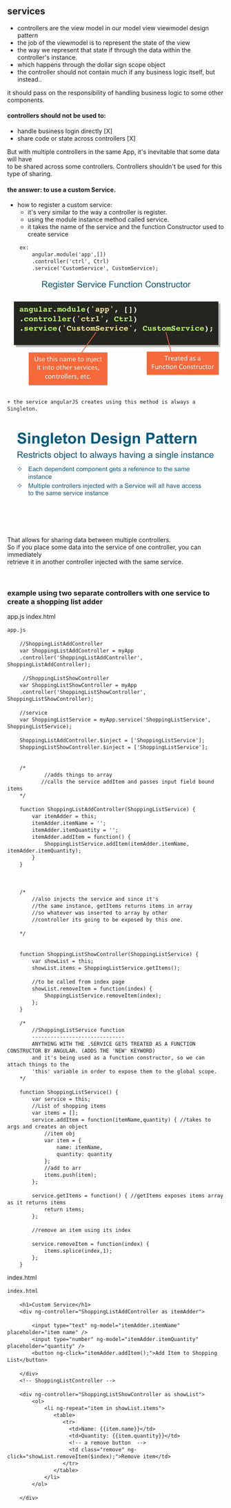 ## services

- controllers are the view model in our model view viewmodel design pattern
- the job of the viewmodel is to represent the state of the view
- the way we represent that state if through the data within the controller's instance.
- which happens through the dollar sign scope object
- the controller should not contain much if any business logic itself, but instead..

it should pass on the responsibility of handling business logic to some other components.

#### controllers should not be used to:
- handle business login directly   [X]
- share code or state across controllers  [X]

But with multiple controllers in the same App, it's inevitable that some data will have     
to be shared across some controllers. Controllers shouldn't be used for this type of sharing.

#### the answer: to use a custom Service.

- how to register a custom service:
    + it's very similar to the way a controller is register.
    + using the module instance method called service.
    + it takes the name of the service and the function Constructor used to create service

```
    ex:
        angular.module('app',[])
        .controller('ctrl', Ctrl)
        .service('CustomService', CustomService);

```


![](../images/service.png)

    + the service angularJS creates using this method is always a Singleton.


![](../images/singleton.png)

That allows for sharing data between multiple controllers.        
So if you place some data into the service of one controller, you can immediately    
retrieve it in another controller injected with the same service.

<br/>

### example using two separate controllers with one service to create a shopping list adder

app.js
index.html

```
app.js

    //ShoppingListAddController
    var ShoppingListAddController = myApp
    .controller('ShoppingListAddController', ShoppingListAddController);

     //ShoppingListShowController
    var ShoppingListShowController = myApp
    .controller('ShoppingListShowController', ShoppingListShowController);

    //service
    var ShoppingListService = myApp.service('ShoppingListService', ShoppingListService);

    ShoppingListAddController.$inject = ['ShoppingListService'];
    ShoppingListShowController.$inject = ['ShoppingListService'];
    
    
    /*
            //adds things to array 
           //calls the service addItem and passes input field bound items 
    */

    function ShoppingListAddController(ShoppingListService) { 
        var itemAdder = this;
        itemAdder.itemName = '';
        itemAdder.itemQuantity = '';
        itemAdder.addItem = function() {  
            ShoppingListService.addItem(itemAdder.itemName, itemAdder.itemQuantity);
        }
    }
    
    
    
    /*
        //also injects the service and since it's
        //the same instance, getItems returns items in array
        //so whatever was inserted to array by other 
        //controller its going to be exposed by this one.
    
    */


    function ShoppingListShowController(ShoppingListService) {  
        var showList = this;                                    
        showList.items = ShoppingListService.getItems();  
        
        //to be called from index page
        showList.removeItem = function(index) {
            ShoppingListService.removeItem(index);
        };
    }                                                                       

    /*
        //ShoppingListService function
        ------------------------------
        ANYTHING WITH THE .SERVICE GETS TREATED AS A FUNCTION CONSTRUCTOR BY ANGULAR. (ADDS THE 'NEW' KEYWORD)
        and it's being used as a function constructor, so we can attach things to the 
        'this' variable in order to expose them to the global scope.
    */    

    function ShoppingListService() {
        var service = this;
        //List of shopping items
        var items = [];
        service.addItem = function(itemName,quantity) { //takes to args and creates an object
            //item obj
            var item = {
                name: itemName,
                quantity: quantity
            };
            //add to arr
            items.push(item);
        };

        service.getItems = function() { //getItems exposes items array as it returns items
            return items;
        };
        
        //remove an item using its index
        
        service.removeItem = function(index) {
            items.splice(index,1);
        };
    }

```

index.html

```
index.html

    <h1>Custom Service</h1>
    <div ng-controller="ShoppingListAddController as itemAdder">
        
        <input type="text" ng-model="itemAdder.itemName" placeholder="item name" />
        <input type="number" ng-model="itemAdder.itemQuantity" placeholder="quantity" />
        <button ng-click="itemAdder.addItem();">Add Item to Shopping List</button>
        
    </div>
    <!-- ShoppingListController -->

    <div ng-controller="ShoppingListShowController as showList">
        <ol>
            <li ng-repeat="item in showList.items">
               <table>
                  <tr>
                    <td>Name: {{item.name}}</td>
                    <td>Quantity: {{item.quantity}}</td>
                    <!-- a remove button  -->
                    <td class="remove" ng-click="showList.removeItem($index);">Remove item</td>
                  </tr>
               </table>
            </li>
        </ol>

    </div>


```







